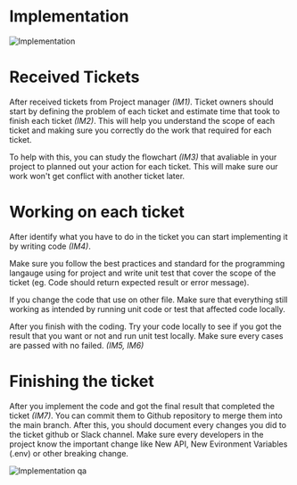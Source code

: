 # Implementation

![Implementation](https://sennalabs.s3.ap-southeast-1.amazonaws.com/Screenshot+2566-06-13+at+17.36.42.png)

# Received Tickets
After received tickets from Project manager _(IM1)_. Ticket owners should start by defining the problem of each ticket and estimate time that took to finish each ticket _(IM2)_. This will help you understand the scope of each ticket and making sure you correctly do the work that required for each ticket.

To help with this, you can study the flowchart _(IM3)_ that avaliable in your project to planned out your action for each ticket. This will make sure our work won't get conflict with another ticket later.

# Working on each ticket
After identify what you have to do in the ticket you can start implementing it by writing code _(IM4)_.
 
Make sure you follow the best practices and standard for the programming langauge using for project and write unit test that cover the scope of the ticket (eg. Code should return expected result or error message). 
 
If you change the code that use on other file. Make sure that everything still working as intended by running unit code or test that affected code locally.

After you finish with the coding. Try your code locally to see if you got the result that you want or not and run unit test locally. Make sure every cases are passed with no failed. _(IM5, IM6)_


# Finishing the ticket
After you implement the code and got the final result that completed the ticket _(IM7)_. You can commit them to Github repository to merge them into the main branch. After this, you should document every changes you did to the ticket github or Slack channel. Make sure every developers in the project know the important change like New API, New Evironment Variables (.env) or other breaking change.







![Implementation qa](https://sennalabs.s3.ap-southeast-1.amazonaws.com/Screenshot+2566-06-13+at+17.33.14.png)
